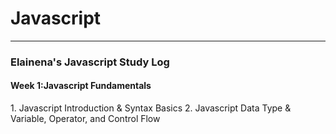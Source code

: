 # Javascript
  
---  

<h3>Elainena's Javascript Study Log</h3>
<h4>Week 1:Javascript Fundamentals</h4>
1. Javascript Introduction & Syntax Basics  
2. Javascript Data Type & Variable, Operator, and Control Flow  

